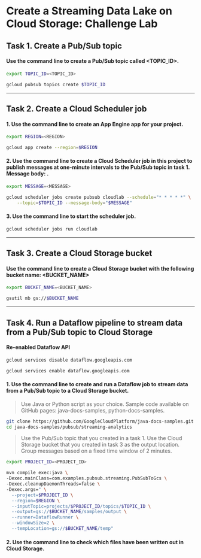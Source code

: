 # Create a Streaming Data Lake on Cloud Storage: Challenge Lab

## Task 1. Create a Pub/Sub topic

#### Use the command line to create a Pub/Sub topic called <TOPIC_ID>.

```bash
export TOPIC_ID=<TOPIC_ID>
```

```bash
gcloud pubsub topics create $TOPIC_ID
```

---

## Task 2. Create a Cloud Scheduler job

#### 1. Use the command line to create an App Engine app for your project.

```bash
export REGION=<REGION>
```

```bash
gcloud app create --region=$REGION
```

#### 2. Use the command line to create a Cloud Scheduler job in this project to publish messages at one-minute intervals to the Pub/Sub topic in task 1. Message body: <MESSAGE>.

```bash
export MESSAGE=<MESSAGE>
```

```bash
gcloud scheduler jobs create pubsub cloudlab --schedule="* * * * *" \
    --topic=$TOPIC_ID --message-body="$MESSAGE"
```

#### 3. Use the command line to start the scheduler job.

```bash
gcloud scheduler jobs run cloudlab
```

---

## Task 3. Create a Cloud Storage bucket

#### Use the command line to create a Cloud Storage bucket with the following bucket name: <BUCKET_NAME>

```bash
export BUCKET_NAME=<BUCKET_NAME>
```

```bash
gsutil mb gs://$BUCKET_NAME
```

---

## Task 4. Run a Dataflow pipeline to stream data from a Pub/Sub topic to Cloud Storage

#### Re-enabled Dataflow API

```bash
gcloud services disable dataflow.googleapis.com
```

```bash
gcloud services enable dataflow.googleapis.com
```

#### 1. Use the command line to create and run a Dataflow job to stream data from a Pub/Sub topic to a Cloud Storage bucket.

> Use Java or Python script as your choice. Sample code available on GitHub pages: java-docs-samples, python-docs-samples.

```bash
git clone https://github.com/GoogleCloudPlatform/java-docs-samples.git
cd java-docs-samples/pubsub/streaming-analytics
```

> Use the Pub/Sub topic that you created in a task 1.
> Use the Cloud Storage bucket that you created in task 3 as the output location.
> Group messages based on a fixed time window of 2 minutes.

```bash
export PROJECT_ID=<PROJECT_ID>
```

```bash
mvn compile exec:java \
-Dexec.mainClass=com.examples.pubsub.streaming.PubSubToGcs \
-Dexec.cleanupDaemonThreads=false \
-Dexec.args=" \
  --project=$PROJECT_ID \
  --region=$REGION \
  --inputTopic=projects/$PROJECT_ID/topics/$TOPIC_ID \
  --output=gs://$BUCKET_NAME/samples/output \
  --runner=DataflowRunner \
  --windowSize=2 \
  --tempLocation=gs://$BUCKET_NAME/temp"
```

#### 2. Use the command line to check which files have been written out in Cloud Storage.
